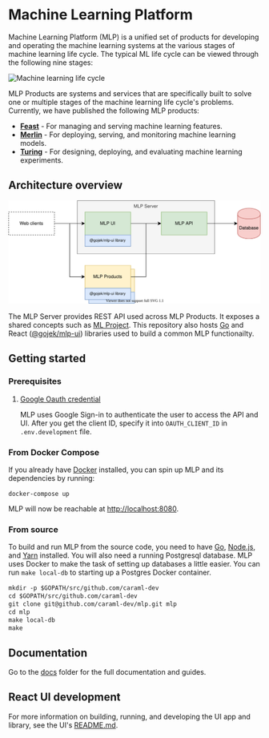 # Machine Learning Platform

Machine Learning Platform (MLP) is a unified set of products for developing and operating the machine learning systems at the various stages of machine learning life cycle. The typical ML life cycle can be viewed through the following nine stages:

![Machine learning life cycle](./docs/diagrams/machine_learning_life_cycle.drawio.svg)

MLP Products are systems and services that are specifically built to solve one or multiple stages of the machine learning life cycle's problems. Currently, we have published the following MLP products:

* [**Feast**](https://github.com/caraml-dev/caraml-store) - For managing and serving machine learning features.
* [**Merlin**](https://github.com/caraml-dev/merlin) - For deploying, serving, and monitoring machine learning models.
* [**Turing**](https://github.com/caraml-dev/turing) - For designing, deploying, and evaluating machine learning experiments.

## Architecture overview

![Architecture overview](./docs/diagrams/architecture_overview.drawio.svg)

The MLP Server provides REST API used across MLP Products. It exposes a shared concepts such as [ML Project](./docs/concepts.md#ml-project). This repository also hosts [Go](./api/pkg) and React ([@gojek/mlp-ui](./ui/packages/lib)) libraries used to build a common MLP functionailty.

## Getting started

### Prerequisites

1. [Google Oauth credential](https://developers.google.com/identity/protocols/oauth2/javascript-implicit-flow)

    MLP uses Google Sign-in to authenticate the user to access the API and UI. After you get the client ID, specify it into `OAUTH_CLIENT_ID` in `.env.development` file.

### From Docker Compose

If you already have [Docker](https://docs.docker.com/get-docker/) installed, you can spin up MLP and its dependencies by running:

```shell script
docker-compose up
```

MLP will now be reachable at <http://localhost:8080>.

### From source

To build and run MLP from the source code, you need to have [Go](https://golang.org/doc/install), [Node.js](https://nodejs.org/), and [Yarn](https://yarnpkg.com/) installed. You will also need a running Postgresql database. MLP uses Docker to make the task of setting up databases a little easier. You can run `make local-db` to starting up a Postgres Docker container.

```shell script
mkdir -p $GOPATH/src/github.com/caraml-dev
cd $GOPATH/src/github.com/caraml-dev
git clone git@github.com/caraml-dev/mlp.git mlp
cd mlp
make local-db
make
```

## Documentation

Go to the [docs](/docs) folder for the full documentation and guides.

## React UI development

For more information on building, running, and developing the UI app and library, see the UI's [README.md](ui/README.md).
